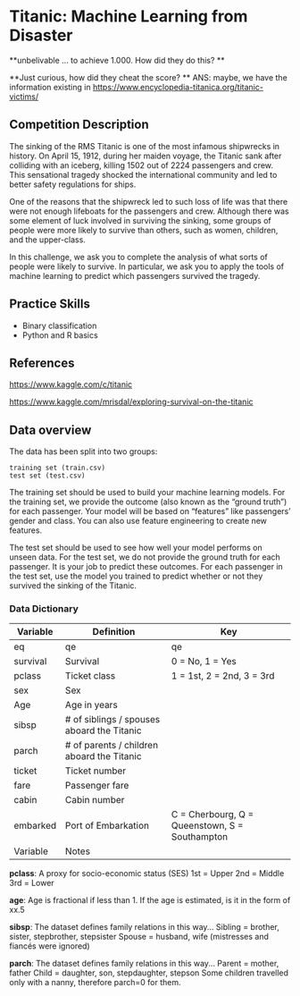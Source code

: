 # Titanic: Machine Learning from Disaster

**unbelivable ... to achieve 1.000. How did they do this? **

**Just curious, how did they cheat the score? ** ANS: maybe, we have the information existing in https://www.encyclopedia-titanica.org/titanic-victims/

## Competition Description

The sinking of the RMS Titanic is one of the most infamous shipwrecks in history.  On April 15, 1912, during her maiden voyage, the Titanic sank after colliding with an iceberg, killing 1502 out of 2224 passengers and crew. This sensational tragedy shocked the international community and led to better safety regulations for ships.

One of the reasons that the shipwreck led to such loss of life was that there were not enough lifeboats for the passengers and crew. Although there was some element of luck involved in surviving the sinking, some groups of people were more likely to survive than others, such as women, children, and the upper-class.

In this challenge, we ask you to complete the analysis of what sorts of people were likely to survive. In particular, we ask you to apply the tools of machine learning to predict which passengers survived the tragedy.

## Practice Skills
* Binary classification
* Python and R basics

## References
https://www.kaggle.com/c/titanic

https://www.kaggle.com/mrisdal/exploring-survival-on-the-titanic


## Data overview
The data has been split into two groups:

    training set (train.csv)
    test set (test.csv)

The training set should be used to build your machine learning models. For the training set, we provide the outcome (also known as the “ground truth”) for each passenger. Your model will be based on “features” like passengers’ gender and class. You can also use feature engineering to create new features.

The test set should be used to see how well your model performs on unseen data. For the test set, we do not provide the ground truth for each passenger. It is your job to predict these outcomes. For each passenger in the test set, use the model you trained to predict whether or not they survived the sinking of the Titanic.

### Data Dictionary

| **Variable**  | **Definition**  |**Key**  |
|----|----|----|
| eq | qe | qe | 
| survival | Survival | 0 = No, 1 = Yes |
| pclass | Ticket class | 1 = 1st, 2 = 2nd, 3 = 3rd
| sex | Sex |  | 	
| Age | Age in years |  |	
| sibsp | # of siblings / spouses aboard the Titanic |  | 	
| parch | # of parents / children aboard the Titanic |  |	
| ticket | Ticket number |  | 	
| fare | Passenger fare |  | 	
| cabin | Cabin number |  | 	
| embarked | Port of Embarkation | C = Cherbourg, Q = Queenstown, S = Southampton |
| Variable | Notes |  |

**pclass**: A proxy for socio-economic status (SES)
1st = Upper
2nd = Middle
3rd = Lower

**age**: Age is fractional if less than 1. If the age is estimated, is it in the form of xx.5

**sibsp**: The dataset defines family relations in this way...
Sibling = brother, sister, stepbrother, stepsister
Spouse = husband, wife (mistresses and fiancés were ignored)

**parch**: The dataset defines family relations in this way...
Parent = mother, father
Child = daughter, son, stepdaughter, stepson
Some children travelled only with a nanny, therefore parch=0 for them.
